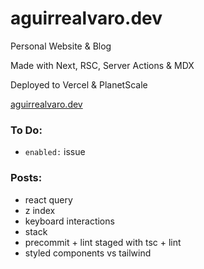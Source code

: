 # aguirrealvaro.dev

Personal Website & Blog

Made with Next, RSC, Server Actions & MDX

Deployed to Vercel & PlanetScale

[aguirrealvaro.dev](https://aguirrealvaro.dev)

### To Do:

- `enabled:` issue

### Posts:

- react query
- z index
- keyboard interactions
- stack
- precommit + lint staged with tsc + lint
- styled components vs tailwind
